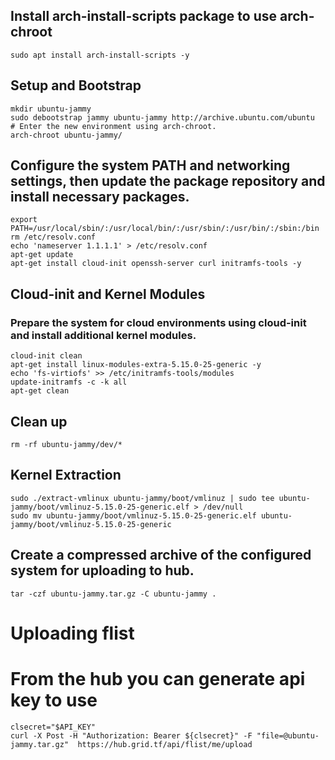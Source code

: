 ## Install arch-install-scripts package to use arch-chroot
```
sudo apt install arch-install-scripts -y
```

## Setup and Bootstrap
```
mkdir ubuntu-jammy
sudo debootstrap jammy ubuntu-jammy http://archive.ubuntu.com/ubuntu
# Enter the new environment using arch-chroot.
arch-chroot ubuntu-jammy/
```

## Configure the system PATH and networking settings, then update the package repository and install necessary packages.
```
export PATH=/usr/local/sbin/:/usr/local/bin/:/usr/sbin/:/usr/bin/:/sbin:/bin
rm /etc/resolv.conf
echo 'nameserver 1.1.1.1' > /etc/resolv.conf
apt-get update
apt-get install cloud-init openssh-server curl initramfs-tools -y
```

## Cloud-init and Kernel Modules
### Prepare the system for cloud environments using cloud-init and install additional kernel modules.
```
cloud-init clean
apt-get install linux-modules-extra-5.15.0-25-generic -y
echo 'fs-virtiofs' >> /etc/initramfs-tools/modules
update-initramfs -c -k all
apt-get clean
```

## Clean up
```
rm -rf ubuntu-jammy/dev/*
```

## Kernel Extraction
```
sudo ./extract-vmlinux ubuntu-jammy/boot/vmlinuz | sudo tee ubuntu-jammy/boot/vmlinuz-5.15.0-25-generic.elf > /dev/null
sudo mv ubuntu-jammy/boot/vmlinuz-5.15.0-25-generic.elf ubuntu-jammy/boot/vmlinuz-5.15.0-25-generic
```

## Create a compressed archive of the configured system for uploading to hub.
```
tar -czf ubuntu-jammy.tar.gz -C ubuntu-jammy .
```

# Uploading flist
# From the hub you can generate api key to use
```
clsecret="$API_KEY"
curl -X Post -H "Authorization: Bearer ${clsecret}" -F "file=@ubuntu-jammy.tar.gz"  https://hub.grid.tf/api/flist/me/upload
```

